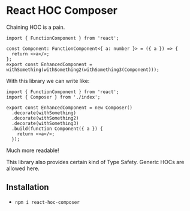 # React HOC Composer

Chaining HOC is a pain.

```tsx
import { FunctionComponent } from 'react';

const Component: FunctionComponent<{ a: number }> = ({ a }) => {
  return <>a</>;
};
export const EnhancedComponent = withSomething(withSomething2(withSomething3(Component)));
```

With this library we can write like:

```tsx
import { FunctionComponent } from 'react';
import { Composer } from './index';

export const EnhancedComponent = new Composer()
  .decorate(withSomething)
  .decorate(withSomething2)
  .decorate(withSomething3)
  .build(function Component({ a }) {
    return <>a</>;
  });
```

Much more readable!

This library also provides certain kind of Type Safety. Generic HOCs are allowed here.

## Installation

- `npm i react-hoc-composer`

